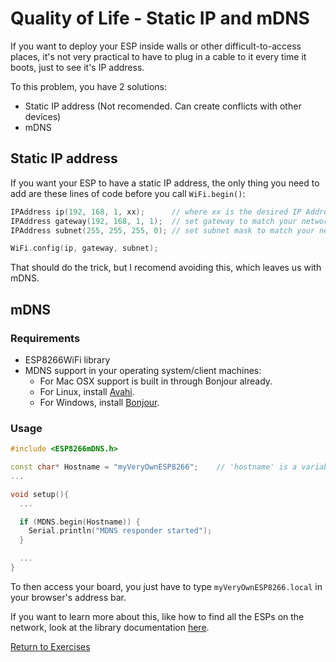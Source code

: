 # Quality of Life - Static IP and mDNS

If you want to deploy your ESP inside walls or other difficult-to-access places, it's not very practical to have to plug in a cable to it every time it boots, just to see it's IP address.

To this problem, you have 2 solutions:
 * Static IP address (Not recomended. Can create conflicts with other devices)
 * mDNS

## Static IP address

If you want your ESP to have a static IP address, the only thing you need to add are these lines of code before you call <code>WiFi.begin()</code>:

```c++
IPAddress ip(192, 168, 1, xx);      // where xx is the desired IP Address
IPAddress gateway(192, 168, 1, 1);  // set gateway to match your network
IPAddress subnet(255, 255, 255, 0); // set subnet mask to match your network

WiFi.config(ip, gateway, subnet);
```

That should do the trick, but I recomend avoiding this, which leaves us with mDNS.

## mDNS

### Requirements

- ESP8266WiFi library
- MDNS support in your operating system/client machines:
  - For Mac OSX support is built in through Bonjour already.
  - For Linux, install [Avahi](http://avahi.org/).
  - For Windows, install [Bonjour](http://www.apple.com/support/bonjour/).

### Usage

```c++
#include <ESP8266mDNS.h>

const char* Hostname = "myVeryOwnESP8266";    // 'hostname' is a variable in a library, so we use 'Hostname' here.
...

void setup(){
  ...

  if (MDNS.begin(Hostname)) {
    Serial.println("MDNS responder started");
  }

  ...
}
```

To then access your board, you just have to type <code>myVeryOwnESP8266.local</code> in your browser's address bar.

If you want to learn more about this, like how to find all the ESPs on the network, look at the library documentation [here](https://github.com/esp8266/Arduino/tree/master/libraries/ESP8266mDNS).

[Return to Exercises](./)